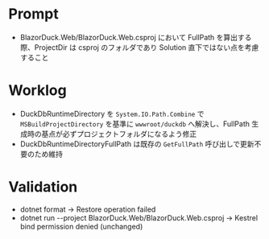 # Prompt
- BlazorDuck.Web/BlazorDuck.Web.csproj において FullPath を算出する際、ProjectDir は csproj のフォルダであり Solution 直下ではない点を考慮すること

# Worklog
- DuckDbRuntimeDirectory を `System.IO.Path.Combine` で `MSBuildProjectDirectory` を基準に `wwwroot/duckdb` へ解決し、FullPath 生成時の基点が必ずプロジェクトフォルダになるよう修正
- DuckDbRuntimeDirectoryFullPath は既存の `GetFullPath` 呼び出しで更新不要のため維持

# Validation
- dotnet format → Restore operation failed
- dotnet run --project BlazorDuck.Web/BlazorDuck.Web.csproj → Kestrel bind permission denied (unchanged)
